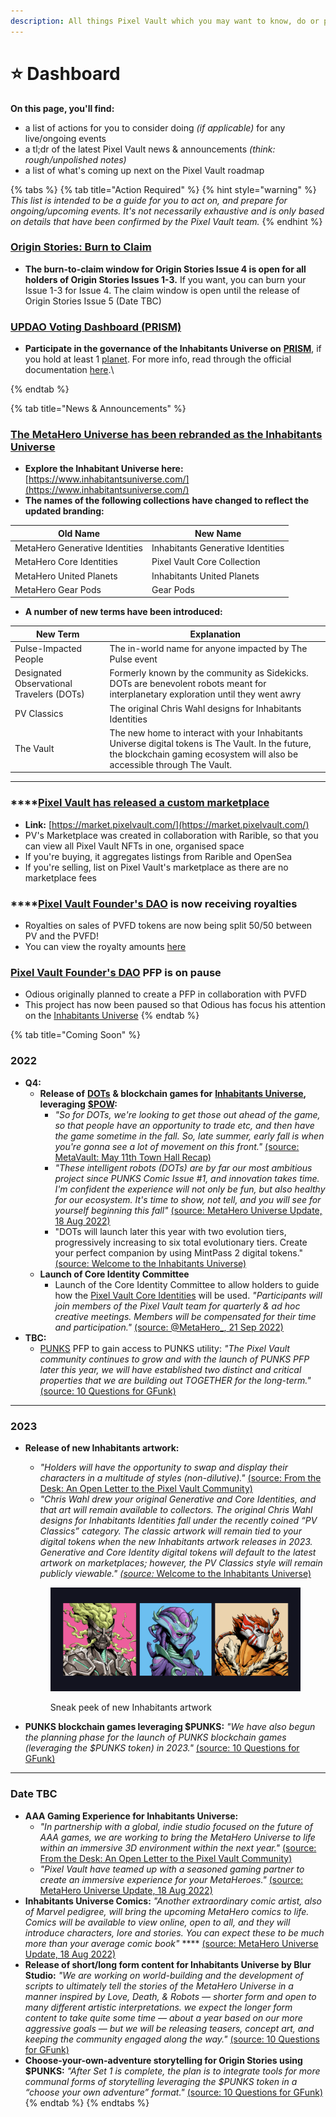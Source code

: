 ```yaml
---
description: All things Pixel Vault which you may want to know, do or prepare for.
---
```


# ⭐️ Dashboard

**On this page, you'll find:**

* a list of actions for you to consider doing _(if applicable)_ for any live/ongoing events
* a tl;dr of the latest Pixel Vault news & announcements _(think: rough/unpolished notes)_
* a list of what's coming up next on the Pixel Vault roadmap

{% tabs %}
{% tab title="Action Required" %}
{% hint style="warning" %}
_This list is intended to be a guide for you to act on, and prepare for ongoing/upcoming events. It's not necessarily exhaustive and is only based on details that have been confirmed by the Pixel Vault team._
{% endhint %}



### [Origin Stories: Burn to Claim](origin-stories.md)

* **The burn-to-claim window for Origin Stories Issue 4 is open for all holders of Origin Stories Issues 1-3.** If you want, you can burn your Issue 1-3 for Issue 4. The claim window is open until the release of Origin Stories Issue 5 (Date TBC)



### [UPDAO Voting Dashboard (PRISM)](PRISM.md)

* **Participate in the governance of the Inhabitants Universe on** [**PRISM**](https://updao.app/), if you hold at least 1 [planet](../learn/ecosystem/IU/planets.md). For more info, read through the official documentation [here](https://docs.updao.app/).\

{% endtab %}

{% tab title="News & Announcements" %}
### ****[**The MetaHero Universe has been rebranded as the Inhabitants Universe**](https://medium.com/@inhabitantsuniverse/welcome-to-the-inhabitants-universe-7f6ecde61f6)****

* **Explore the Inhabitant Universe here:** [https://www.inhabitantsuniverse.com/](https://www.inhabitantsuniverse.com/)
* **The names of the following collections have changed to reflect the updated branding:**

| Old Name                       | New Name                          |
| ------------------------------ | --------------------------------- |
| MetaHero Generative Identities | Inhabitants Generative Identities |
| MetaHero Core Identities       | Pixel Vault Core Collection       |
| MetaHero United Planets        | Inhabitants United Planets        |
| MetaHero Gear Pods             | Gear Pods                         |

* **A number of new terms have been introduced:**

| New Term                                  | Explanation                                                                                                                                                                    |
| ----------------------------------------- | ------------------------------------------------------------------------------------------------------------------------------------------------------------------------------ |
| Pulse-Impacted People                     | The in-world name for anyone impacted by The Pulse event                                                                                                                       |
| Designated Observational Travelers (DOTs) | Formerly known by the community as Sidekicks. DOTs are benevolent robots meant for interplanetary exploration until they went awry                                             |
| PV Classics                               | The original Chris Wahl designs for Inhabitants Identities                                                                                                                     |
| The Vault                                 | The new home to interact with your Inhabitants Universe digital tokens is The Vault. In the future, the blockchain gaming ecosystem will also be accessible through The Vault. |

****

### ****[**Pixel Vault has released a custom marketplace**](https://twitter.com/pixelvault\_/status/1567151840608796674)

* **Link:** [https://market.pixelvault.com/](https://market.pixelvault.com/)
* PV's Marketplace was created in collaboration with Rarible, so that you can view all Pixel Vault NFTs in one, organised space
* If you're buying, it aggregates listings from Rarible and OpenSea
* If you're selling, list on Pixel Vault's marketplace as there are no marketplace fees



### ****[**Pixel Vault Founder's DAO**](../learn/ecosystem/pvfd.md) **is now receiving royalties**

* Royalties on sales of PVFD tokens are now being split 50/50 between PV and the PVFD!
* You can view the royalty amounts [here](https://etherscan.io/address/0x580a96bc816c2324bdff5eb2a7e159ae7ee63022#internaltx)



### [Pixel Vault Founder's DAO](../learn/ecosystem/pvfd.md) PFP is on pause

* Odious originally planned to create a PFP in collaboration with PVFD
* This project has now been paused so that Odious has focus his attention on the [Inhabitants Universe](../learn/ecosystem/IU/)
{% endtab %}

{% tab title="Coming Soon" %}
### **2022**

* **Q4:**
  * **Release of** [**DOTs**](../learn/ecosystem/IU/DOTs.md) **& blockchain games for** [**Inhabitants Universe**](../learn/ecosystem/IU/)**, leveraging** [**$POW**](../learn/ecosystem/IU/POW.md)**:**&#x20;
    * _"So for DOTs, we're looking to get those out ahead of the game, so that people have an opportunity to trade etc, and then have the game sometime in the fall. So, late summer, early fall is when you're gonna see a lot of movement on this front."_ [(source: MetaVault: May 11th Town Hall Recap)](https://www.metavault.fm/p/metavault-may-11th-town-hall-recap#%C2%A7metahero-universe-game)
    * _"These intelligent robots (DOTs) are by far our most ambitious project since PUNKS Comic Issue #1, and innovation takes time. I'm confident the experience will not only be fun, but also healthy for our ecosystem. It's time to show, not tell, and you will see for yourself beginning this fall"_ [(source: MetaHero Universe Update, 18 Aug 2022)](https://twitter.com/MetaHero\_/status/1560374739784310785)
    * "DOTs will launch later this year with two evolution tiers, progressively increasing to six total evolutionary tiers. Create your perfect companion by using MintPass 2 digital tokens." [(source: Welcome to the Inhabitants Universe)](https://medium.com/@inhabitantsuniverse/welcome-to-the-inhabitants-universe-7f6ecde61f6)&#x20;
  * **Launch of Core Identity Committee**&#x20;
    * Launch of the Core Identity Committee to allow holders to guide how the [Pixel Vault Core Identities](../learn/ecosystem/IU/identities.md#cores) will be used. _"Participants will join members of the Pixel Vault team for quarterly & ad hoc creative meetings. Members will be compensated for their time and participation."_ [(source: @MetaHero\_, 21 Sep 2022)](https://twitter.com/pixelvault\_/status/1572299586143666178)
* **TBC:**
  * [PUNKS](../learn/ecosystem/punks/) PFP to gain access to PUNKS utility: _"The Pixel Vault community continues to grow and with the launch of PUNKS PFP later this year, we will have established two distinct and critical properties that we are building out TOGETHER for the long-term."_  [(source: 10 Questions for GFunk)](https://medium.com/@pixelvault/10-questions-for-gfunk-d2a779a5971c)

****

### **2023**

*   **Release of new Inhabitants artwork:**&#x20;

    * _"Holders will have the opportunity to swap and display their characters in a multitude of styles (non-dilutive)."_ [(source: From the Desk: An Open Letter to the Pixel Vault Community)](https://medium.com/@pixelvault/from-the-desk-an-open-letter-to-the-pixel-vault-community-6e46256a8f08)
    * _"Chris Wahl drew your original Generative and Core Identities, and that art will remain available to collectors. The original Chris Wahl designs for Inhabitants Identities fall under the recently coined “PV Classics” category. The classic artwork will remain tied to your digital tokens when the new Inhabitants artwork releases in 2023. Generative and Core Identity digital tokens will default to the latest artwork on marketplaces; however, the PV Classics style will remain publicly viewable."_ [_(source:_ Welcome to the Inhabitants Universe)](https://medium.com/@inhabitantsuniverse/welcome-to-the-inhabitants-universe-7f6ecde61f6)

    <figure><img src="../.gitbook/assets/sneak peek - Inhabitants" alt=""><figcaption><p>Sneak peek of new Inhabitants artwork</p></figcaption></figure>
* **PUNKS blockchain games leveraging $PUNKS:** _"We have also begun the planning phase for the launch of PUNKS blockchain games (leveraging the $PUNKS token) in 2023."_ [(source: 10 Questions for GFunk)](https://medium.com/@pixelvault/10-questions-for-gfunk-d2a779a5971c)

****

### **Date TBC**

* **AAA Gaming Experience for Inhabitants Universe:**&#x20;
  * _"In partnership with a global, indie studio focused on the future of AAA games, we are working to bring the MetaHero Universe to life within an immersive 3D environment within the next year."_ [(source: From the Desk: An Open Letter to the Pixel Vault Community)](https://medium.com/@pixelvault/from-the-desk-an-open-letter-to-the-pixel-vault-community-6e46256a8f08)
  * _"Pixel Vault have teamed up with a seasoned gaming partner to create an immersive experience for your MetaHeroes."_ [(source: MetaHero Universe Update, 18 Aug 2022)](https://twitter.com/MetaHero\_/status/1560374739784310785)
* **Inhabitants Universe Comics:** _"Another extraordinary comic artist, also of Marvel pedigree, will bring the upcoming MetaHero comics to life. Comics will be available to view online, open to all, and they will introduce characters, lore and stories. You can expect these to be much more than your average comic book"_ **** [(source: MetaHero Universe Update, 18 Aug 2022)](https://twitter.com/MetaHero\_/status/1560374739784310785)
* **Release of short/long form content for Inhabitants Universe by Blur Studio:** _"We are working on world-building and the development of scripts to ultimately tell the stories of the MetaHero Universe in a manner inspired by Love, Death, & Robots — shorter form and open to many different artistic interpretations. we expect the longer form content to take quite some time — about a year based on our more aggressive goals — but we will be releasing teasers, concept art, and keeping the community engaged along the way."_ [(source: 10 Questions for GFunk)](https://medium.com/@pixelvault/10-questions-for-gfunk-d2a779a5971c)
* **Choose-your-own-adventure storytelling for Origin Stories using $PUNKS:** _"After Set 1 is complete, the plan is to integrate tools for more communal forms of storytelling leveraging the $PUNKS token in a “choose your own adventure” format."_ [(source: 10 Questions for GFunk)](https://medium.com/@pixelvault/10-questions-for-gfunk-d2a779a5971c)
{% endtab %}
{% endtabs %}

















